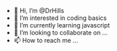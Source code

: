 - 👋 Hi, I’m @DrHills
- 👀 I’m interested in coding basics
- 🌱 I’m currently learning javascript
- 💞️ I’m looking to collaborate on ...
- 📫 How to reach me ...

<!---
DrHills/DrHills is a ✨ special ✨ repository because its `README.md` (this file) appears on your GitHub profile.
You can click the Preview link to take a look at your changes.
--->
